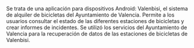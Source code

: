 Se trata de una aplicación para dispositivos Android: Valenbisi, el sistema de alquiler de bicicletas del Ayuntamiento de Valencia. Permite a los usuarios consultar el estado de las diferentes estaciones de bicicletas y crear informes de incidentes. Se utilizó los servicios del Ayuntamiento de Valencia para la recuperación de datos de las estaciones de bicicletas de Valenbisi.
